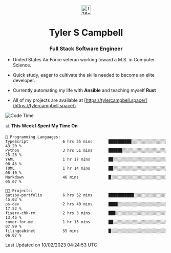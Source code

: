 <p align="center">
<a href="https://www.linkedin.com/in/t36campbell" target="blank"><img align="center" src="https://ik.imagekit.io/t36campbell/Portfolio/linkedin.png.original_m8bbGgPh6.png" alt="t36campbell" height="30" width="30" /></a>
</p>
<h1 align="center">Tyler S Campbell</h1>
<h3 align="center">Full Stack Software Engineer</h3>

* United States Air Force veteran working toward a M.S. in Computer Science.

* Quick study, eager to cultivate the skills needed to become an elite developer.

* Currently automating my life with **Ansible** and teaching myself **Rust**

* All of my projects are available at [https://tylercampbell.space/](https://tylercampbell.space/)

<!--START_SECTION:waka-->
![Code Time](http://img.shields.io/badge/Code%20Time-2%2C155%20hrs%2058%20mins-blue)

📊 **This Week I Spent My Time On** 

```text
💬 Programming Languages: 
TypeScript               6 hrs 35 mins       ██████████░░░░░░░░░░░░░░░   43.20 % 
Python                   3 hrs 51 mins       ██████░░░░░░░░░░░░░░░░░░░   25.26 % 
YAML                     1 hr 17 mins        ██░░░░░░░░░░░░░░░░░░░░░░░   08.45 % 
TOML                     1 hr 14 mins        ██░░░░░░░░░░░░░░░░░░░░░░░   08.10 % 
Markdown                 46 mins             █░░░░░░░░░░░░░░░░░░░░░░░░   05.07 % 

🐱‍💻 Projects: 
gatsby-portfolio         6 hrs 52 mins       ███████████░░░░░░░░░░░░░░   45.03 % 
ps-dev                   2 hrs 40 mins       ████░░░░░░░░░░░░░░░░░░░░░   17.52 % 
fiserv-chk-rm            2 hrs 3 mins        ███░░░░░░░░░░░░░░░░░░░░░░   13.45 % 
cover-for-me             1 hr 13 mins        ██░░░░░░░░░░░░░░░░░░░░░░░   07.99 % 
filingcabinet            55 mins             █░░░░░░░░░░░░░░░░░░░░░░░░   06.07 % 

```


 Last Updated on 10/02/2023 04:24:53 UTC
<!--END_SECTION:waka-->
